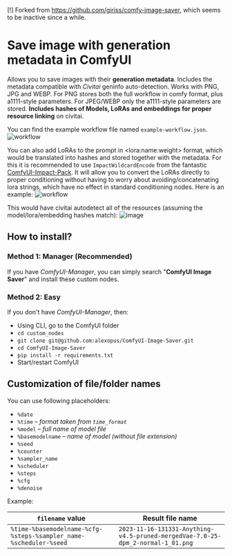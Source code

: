 [!] Forked from https://github.com/giriss/comfy-image-saver, which seems to be inactive since a while.

# Save image with generation metadata in ComfyUI

Allows you to save images with their **generation metadata**. Includes the metadata compatible with *Civitai* geninfo auto-detection. Works with PNG, JPG and WEBP. For PNG stores both the full workflow in comfy format, plus a1111-style parameters. For JPEG/WEBP only the a1111-style parameters are stored. **Includes hashes of Models, LoRAs and embeddings for proper resource linking** on civitai.

You can find the example workflow file named `example-workflow.json`.
![workflow](https://github.com/user-attachments/assets/76411b1a-b903-4af2-adc4-35cba8f4cf01)

You can also add LoRAs to the prompt in \<lora:name:weight\> format, which would be translated into hashes and stored together with the metadata. For this it is recommended to use `ImpactWildcardEncode` from the fantastic [ComfyUI-Impact-Pack](https://github.com/ltdrdata/ComfyUI-Impact-Pack). It will allow you to convert the LoRAs directly to proper conditioning without having to worry about avoiding/concatenating lora strings, which have no effect in standard conditioning nodes. Here is an example:
![workflow](https://github.com/user-attachments/assets/61440fac-f1d5-414b-ae69-dbdda9d6d442)

This would have civitai autodetect all of the resources (assuming the model/lora/embedding hashes match):
![image](https://github.com/alexopus/ComfyUI-Image-Saver/assets/25933468/f0642389-4f34-4a64-89a6-5cf9c33d5ed1)

## How to install?

### Method 1: Manager (Recommended)
If you have *ComfyUI-Manager*, you can simply search "**ComfyUI Image Saver**" and install these custom nodes.

### Method 2: Easy
If you don't have *ComfyUI-Manager*, then:
- Using CLI, go to the ComfyUI folder
- `cd custom_nodes`
- `git clone git@github.com:alexopus/ComfyUI-Image-Saver.git`
- `cd ComfyUI-Image-Saver`
- `pip install -r requirements.txt`
- Start/restart ComfyUI

## Customization of file/folder names

You can use following placeholders:

- `%date`
- `%time` *– format taken from `time_format`*
- `%model` *– full name of model file*
- `%basemodelname` *– name of model (without file extension)*
- `%seed`
- `%counter`
- `%sampler_name`
- `%scheduler`
- `%steps`
- `%cfg`
- `%denoise`

Example:

| `filename` value | Result file name |
| --- | --- |
| `%time-%basemodelname-%cfg-%steps-%sampler_name-%scheduler-%seed` | `2023-11-16-131331-Anything-v4.5-pruned-mergedVae-7.0-25-dpm_2-normal-1_01.png` |
